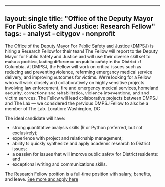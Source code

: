 ---
layout: single
title:  "Office of the Deputy Mayor For Public Safety and Justice: Research Fellow"
tags: 
    - analyst
    - citygov
    - nonprofit
 ---

The Office of the Deputy Mayor For Public Safety and Justice (DMPSJ) is hiring a Research Fellow for their team! The Fellow will report to the Deputy Mayor for Public Safety and Justice and will use their diverse skill set to make a positive, lasting difference on public safety in the District of Columbia. At DMPSJ, the Fellow will work on critical issues such as reducing and preventing violence, reforming emergency medical service delivery, and improving outcomes for victims. We’re looking for a Fellow who will work closely and collaboratively on highly sensitive projects involving law enforcement, fire and emergency medical services, homeland security, corrections and rehabilitation, violence interventions, and and victim services. The Fellow will lead collaborative projects between DMPSJ and The Lab — we considered the previous DMPSJ Fellow to also be a member of The Lab.
Location: Washington, DC 

The ideal candidate will have:
* strong quantitative analysis skills (R or Python preferred, but not exclusively);
* experience with project and relationship management;
* ability to quickly synthesize and apply academic research to District issues;
* a passion for issues that will improve public safety for District residents; and
* exceptional writing and communications skills.

The Research Fellow position is a full-time position with salary, benefits, and leave.
[See more and apply here](https://mailchi.mp/34cb1b099f87/were-hiring-489291?e=b027c4e66a)
